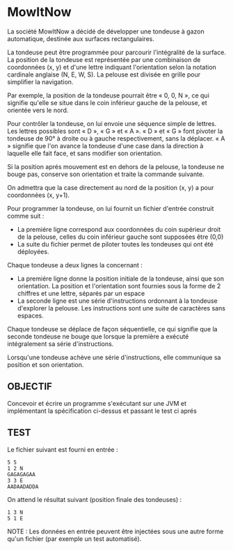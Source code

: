 # MowItNow

La société MowItNow a décidé de développer une tondeuse à gazon automatique, destinée aux surfaces rectangulaires.

La tondeuse peut être programmée pour parcourir l'intégralité de la surface.
La position de la tondeuse est représentée par une combinaison de coordonnées (x, y) et d'une lettre indiquant
l'orientation selon la notation cardinale anglaise (N, E, W, S).
La pelouse est divisée en grille pour simplifier la navigation.

Par exemple, la position de la tondeuse pourrait être « 0, 0, N », ce qui signifie qu'elle se situe dans le coin
inférieur gauche de la pelouse, et orientée vers le nord.

Pour contrôler la tondeuse, on lui envoie une séquence simple de lettres.
Les lettres possibles sont « D », « G » et « A ».
« D » et « G » font pivoter la tondeuse de 90° à droite ou à gauche respectivement, sans la déplacer.
« A » signifie que l'on avance la tondeuse d'une case dans la direction à laquelle elle fait face, et sans modifier son
orientation.

Si la position aprés mouvement est en dehors de la pelouse, la tondeuse ne bouge pas, conserve son orientation et traite
la commande suivante.

On admettra que la case directement au nord de la position (x, y) a pour coordonnées (x, y+1).

Pour programmer la tondeuse, on lui fournit un fichier d'entrée construit comme suit :

* La premiére ligne correspond aux coordonnées du coin supérieur droit de la pelouse, celles du coin inférieur gauche
  sont supposées être (0,0)
* La suite du fichier permet de piloter toutes les tondeuses qui ont été déployées.

Chaque tondeuse a deux lignes la concernant :

* La premiére ligne donne la position initiale de la tondeuse, ainsi que son orientation.
  La position et l'orientation sont fournies sous la forme de 2 chiffres et une lettre, séparés par un espace
* La seconde ligne est une série d'instructions ordonnant à la tondeuse d'explorer la pelouse.
  Les instructions sont une suite de caractères sans espaces.

Chaque tondeuse se déplace de façon séquentielle, ce qui signifie que la seconde tondeuse ne bouge que lorsque la
première a exécuté intégralement sa série d'instructions.

Lorsqu'une tondeuse achève une série d'instructions, elle communique sa position et son orientation.

## OBJECTIF

Concevoir et écrire un programme s'exécutant sur une JVM et implémentant la spécification ci-dessus et passant le test
ci aprés

## TEST

Le fichier suivant est fourni en entrée :

```text
5 5
1 2 N
GAGAGAGAA
3 3 E
AADAADADDA
```

On attend le résultat suivant (position finale des tondeuses) :

```text
1 3 N
5 1 E
```

NOTE : Les données en entrée peuvent être injectées sous une autre forme qu'un fichier (par exemple un test automatisé).
